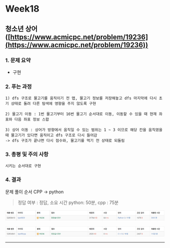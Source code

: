 # Week18

## 청소년 상어([https://www.acmicpc.net/problem/19236](https://www.acmicpc.net/problem/19236))

### 1. 문제 요약

- 구현

### 2. 푸는 과정

```
1) dfs 구조로 물고기를 움직이기 전 맵, 물고기 정보를 저장해놓고 dfs 마지막에 다시 초기 상태로 돌려 다른 탐색에 영향을 주지 않도록 구현

2) 물고기 이동 : 1번 물고기부터 16번 물고기 순서대로 이동, 이동할 수 있을 때 현재 좌표와 다음 좌표 정보 스왑

3) 상어 이동 : 상어가 방향에서 움직일 수 있는 범위는 1 ~ 3 이므로 해당 칸을 움직였을 때 물고기가 있다면 움직이고 dfs 구조로 다시 들어감
-> dfs 구조가 끝나면 다시 점수와, 물고기를 먹기 전 상태로 되돌림
```

### 3. 총평 및 주의 사항

```
시키는 순서대로 구현
```

### 4. 결과

문제 풀이 순서 CPP → python

> 정답 여부 : 정답,    소요 시간 python: 50분, cpp : 75분
> 

![Week18.PNG](../img/python/Week18.PNG)

![Week18.PNG](../img/cpp/Week18.PNG)

---
